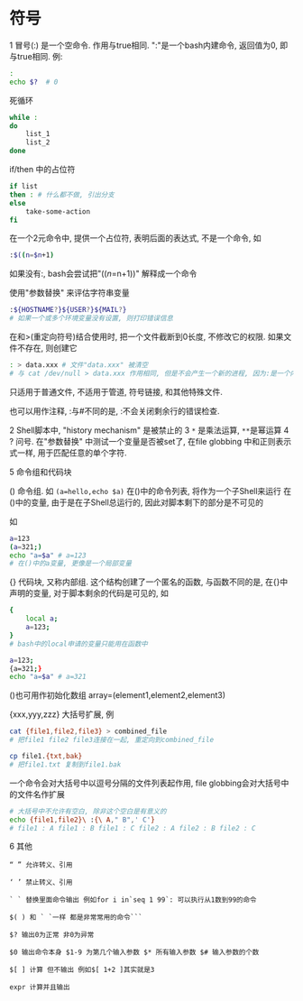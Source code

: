 # 符号

1 冒号(:) 是一个空命令. 作用与true相同. ":"是一个bash内建命令, 返回值为0, 即与true相同. 例:

```bash
:
echo $?  # 0
```

死循环

```bash
while :
do
    list_1
    list_2
done
```

if/then 中的占位符

```bash
if list
then : # 什么都不做, 引出分支
else
    take-some-action
fi
```

在一个2元命令中, 提供一个占位符, 表明后面的表达式, 不是一个命令, 如

```bash
:$((n=$n+1)
```

如果没有:, bash会尝试把"$((n=$n+1))" 解释成一个命令

使用"参数替换" 来评估字符串变量

```bash
:${HOSTNAME?}${USER?}${MAIL?}
# 如果一个或多个环境变量没有设置, 则打印错误信息
```

在和>(重定向符号)结合使用时, 把一个文件截断到0长度, 不修改它的权限. 如果文件不存在, 则创建它

```bash
: > data.xxx # 文件"data.xxx" 被清空
# 与 cat /dev/null > data.xxx 作用相同, 但是不会产生一个新的进程, 因为:是一个内建命令.
```
只适用于普通文件, 不适用于管道, 符号链接, 和其他特殊文件.

也可以用作注释, :与#不同的是, :不会关闭剩余行的错误检查.

2 Shell脚本中, "history mechanism" 是被禁止的 
3 `*` 是乘法运算, `**`是幂运算
4 ? 问号.  在"参数替换" 中测试一个变量是否被set了, 在file globbing 中和正则表示式一样, 用于匹配任意的单个字符.

5 命令组和代码块

() 命令组. 如
`(a=hello,echo $a)`
在()中的命令列表, 将作为一个子Shell来运行
在()中的变量, 由于是在子Shell总运行的, 因此对脚本剩下的部分是不可见的

如
```bash
a=123
(a=321;)
echo "a=$a" # a=123
# 在()中的a变量, 更像是一个局部变量
```

{} 代码块, 又称内部组. 这个结构创建了一个匿名的函数, 与函数不同的是, 在{}中声明的变量, 对于脚本剩余的代码是可见的, 如
```bash
{
	local a;
	a=123;
}
# bash中的local申请的变量只能用在函数中
```

```bash
a=123;
{a=321;}
echo "a=$a" # a=321
```

()也可用作初始化数组
array=(element1,element2,element3)

{xxx,yyy,zzz} 大括号扩展, 例

```bash
cat {file1,file2,file3} > combined_file
# 把file1 file2 file3连接在一起, 重定向到combined_file
```

```bash
cp file1.{txt,bak}
# 把file1.txt 复制到file1.bak
```

一个命令会对大括号中以逗号分隔的文件列表起作用, file globbing会对大括号中的文件名作扩展
```bash
# 大括号中不允许有空白, 除非这个空白是有意义的
echo {file1,file2}\ :{\ A," B",' C'}
# file1 : A file1 : B file1 : C file2 : A file2 : B file2 : C
```

6 其他

```
“ ” 允许转义、引用

‘ ’ 禁止转义、引用

` ` 替换里面命令输出 例如for i in`seq 1 99`: 可以执行从1数到99的命令

$( ) 和 ` `一样 都是非常常用的命令```  

$? 输出0为正常 非0为异常

$0 输出命令本身 $1-9 为第几个输入参数 $* 所有输入参数 $# 输入参数的个数

$[ ] 计算 但不输出 例如$[ 1+2 ]其实就是3

expr 计算并且输出  
